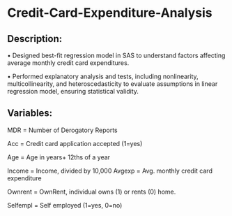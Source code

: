 # Credit-Card-Expenditure-Analysis

## Description:
• Designed best-fit regression model in SAS to understand factors affecting average monthly credit card expenditures.

• Performed explanatory analysis and tests, including nonlinearity, multicollinearity, and heteroscedasticity to evaluate assumptions in linear regression model, ensuring statistical validity.

## Variables:
MDR = Number of Derogatory Reports

Acc = Credit card application accepted (1=yes)

Age = Age in years+ 12ths of a year

Income = Income, divided by 10,000
Avgexp = Avg. monthly credit card expenditure

Ownrent = OwnRent, individual owns (1) or rents (0) home. 

Selfempl = Self employed (1=yes, 0=no) 
